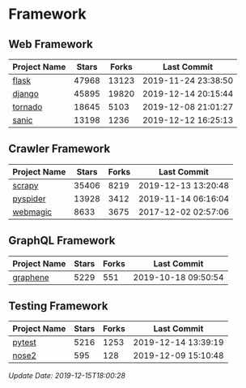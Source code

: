 # Framework

## Web Framework

| Project Name | Stars | Forks | Last Commit |
| ------------ | ----- | ----- | ----------- |
| [flask](https://github.com/pallets/flask) | 47968 | 13123 | 2019-11-24 23:38:50 |
| [django](https://github.com/django/django) | 45895 | 19820 | 2019-12-14 20:15:44 |
| [tornado](https://github.com/tornadoweb/tornado) | 18645 | 5103 | 2019-12-08 21:01:27 |
| [sanic](https://github.com/huge-success/sanic) | 13198 | 1236 | 2019-12-12 16:25:13 |

## Crawler Framework

| Project Name | Stars | Forks | Last Commit |
| ------------ | ----- | ----- | ----------- |
| [scrapy](https://github.com/scrapy/scrapy) | 35406 | 8219 | 2019-12-13 13:20:48 |
| [pyspider](https://github.com/binux/pyspider) | 13928 | 3412 | 2019-11-14 06:16:04 |
| [webmagic](https://github.com/code4craft/webmagic) | 8633 | 3675 | 2017-12-02 02:57:06 |

## GraphQL Framework

| Project Name | Stars | Forks | Last Commit |
| ------------ | ----- | ----- | ----------- |
| [graphene](https://github.com/graphql-python/graphene) | 5229 | 551 | 2019-10-18 09:50:54 |

## Testing Framework

| Project Name | Stars | Forks | Last Commit |
| ------------ | ----- | ----- | ----------- |
| [pytest](https://github.com/pytest-dev/pytest) | 5216 | 1253 | 2019-12-14 13:39:19 |
| [nose2](https://github.com/nose-devs/nose2) | 595 | 128 | 2019-12-09 15:10:48 |

*Update Date: 2019-12-15T18:00:28*